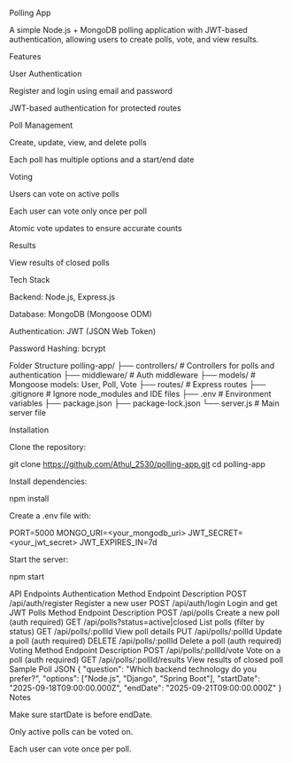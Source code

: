 Polling App

A simple Node.js + MongoDB polling application with JWT-based authentication, allowing users to create polls, vote, and view results.

Features

User Authentication

Register and login using email and password

JWT-based authentication for protected routes

Poll Management

Create, update, view, and delete polls

Each poll has multiple options and a start/end date

Voting

Users can vote on active polls

Each user can vote only once per poll

Atomic vote updates to ensure accurate counts

Results

View results of closed polls

Tech Stack

Backend: Node.js, Express.js

Database: MongoDB (Mongoose ODM)

Authentication: JWT (JSON Web Token)

Password Hashing: bcrypt

Folder Structure
polling-app/
├── controllers/       # Controllers for polls and authentication
├── middleware/        # Auth middleware
├── models/            # Mongoose models: User, Poll, Vote
├── routes/            # Express routes
├── .gitignore         # Ignore node_modules and IDE files
├── .env               # Environment variables
├── package.json
├── package-lock.json
└── server.js          # Main server file

Installation

Clone the repository:

git clone https://github.com/Athul_2530/polling-app.git
cd polling-app


Install dependencies:

npm install


Create a .env file with:

PORT=5000
MONGO_URI=<your_mongodb_uri>
JWT_SECRET=<your_jwt_secret>
JWT_EXPIRES_IN=7d


Start the server:

npm start

API Endpoints
Authentication
Method	Endpoint	Description
POST	/api/auth/register	Register a new user
POST	/api/auth/login	Login and get JWT
Polls
Method	Endpoint	Description
POST	/api/polls	Create a new poll (auth required)
GET	/api/polls?status=active|closed	List polls (filter by status)
GET	/api/polls/:pollId	View poll details
PUT	/api/polls/:pollId	Update a poll (auth required)
DELETE	/api/polls/:pollId	Delete a poll (auth required)
Voting
Method	Endpoint	Description
POST	/api/polls/:pollId/vote	Vote on a poll (auth required)
GET	/api/polls/:pollId/results	View results of closed poll
Sample Poll JSON
{
  "question": "Which backend technology do you prefer?",
  "options": ["Node.js", "Django", "Spring Boot"],
  "startDate": "2025-09-18T09:00:00.000Z",
  "endDate": "2025-09-21T09:00:00.000Z"
}
Notes

Make sure startDate is before endDate.

Only active polls can be voted on.

Each user can vote once per poll.
